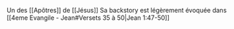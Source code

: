 Un des [[Apôtres]] de [[Jésus]]
Sa backstory est légèrement évoquée dans [[4eme Evangile - Jean#Versets 35 à 50|Jean 1:47-50]]